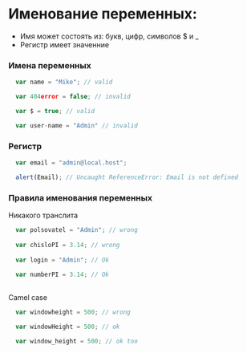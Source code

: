 # Именование переменных:
* Имя может состоять из: букв, цифр, символов $ и _
* Регистр имеет значенние

### Имена переменных

```javascript
  var name = "Mike"; // valid

  var 404error = false; // invalid

  var $ = true; // valid

  var user-name = "Admin" // invalid
```
### Регистр

```javascript
  var email = "admin@local.host";

  alert(Email); // Uncaught ReferenceError: Email is not defined

```

### Правила именования переменных
Никакого транслита 
```javascript
  var polsovatel = "Admin"; // wrong
  
  var chisloPI = 3.14; // wrong
  
  var login = "Admin"; // Ok
  
  var numberPI = 3.14; // Ok
  
```
Camel case
```javascript
  var windowheight = 500; // wrong

  var windowHeight = 500; // ok

  var window_height = 500; // ok too
```
